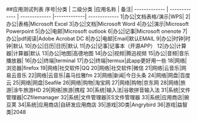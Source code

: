 ##应用测试列表
 序号|分类 | 二级分类 |应用名称 | 备注|
------------- | ------------- | ------------- |-------------| -------------
1|办公|文档表格/演示|WPS|
2|办公|表格|Microsoft Excel
3|办公|文档|Microsoft Word
4|办公|演示|Microsoft Powerpoint
5|办公|电邮|Microsoft outlook
6|办公|记事|Microsoft onenote
7|办公|pdf阅读|Adobe Acrobat DC
8|办公|电邮|Email|默认EMAIL
9|办公|时钟|时钟|默认
10|办公|日历|日历|默认
11|办公|记事|记事本（开源APP）
12|办公|计算器|计算器|默认
13|办公|地图|高德地图
14|办公|视频|腾迅视频
15|办公|音频|音乐播放器|
16|办公|终端|terminal
17|办公|终端|termux|此app更好用一些
18|网络|浏览器|firefox
19|网络|社交软件|QQ
20|网络|社交软件|微信
21|网络|云音乐|网易云音乐
22|网络|云音乐|喜马拉雅fm
23|网络|新闻|今日头条
24|网络|网盘|百度云
25|网络|网盘|Seafile
26|网络|购物|淘宝网
27|网络|购物|京东网
28|网络|旅游|涂牛旅游HD
29|网络|旅游|携程
30|系统|输入法|谷歌拼音输入法
31|系统|文件管理器|CZfilemanager
32|系统|文件管理器|ES文件管理器 
33|系统|应用商店|豌豆荚
34|系统|应用商店|自研发应用商店
35|游戏|3D类|Angrybird
36|游戏|益智类|2048









